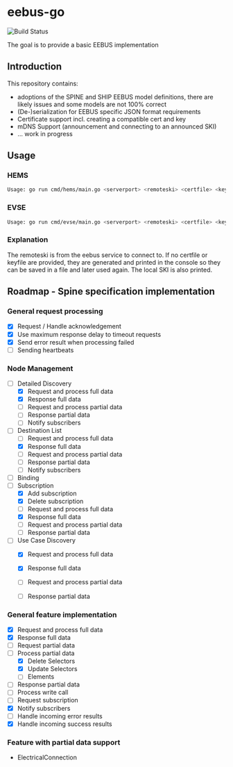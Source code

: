 # eebus-go

![Build Status](https://github.com/DerAndereAndi/eebus-go/actions/workflows/default.yml/badge.svg?branch=dev)

The goal is to provide a basic EEBUS implementation

## Introduction

This repository contains:

- adoptions of the SPINE and SHIP EEBUS model definitions, there are likely issues and some models are not 100% correct
- (De-)serialization for EEBUS specific JSON format requirements
- Certificate support incl. creating a compatible cert and key
- mDNS Support (announcement and connecting to an announced SKI)
- ... work in progress

## Usage

### HEMS

```sh
Usage: go run cmd/hems/main.go <serverport> <remoteski> <certfile> <keyfile>
```

### EVSE

```sh
Usage: go run cmd/evse/main.go <serverport> <remoteski> <certfile> <keyfile>
```

### Explanation

The remoteski is from the eebus service to connect to.
If no certfile or keyfile are provided, they are generated and printed in the console so they can be saved in a file and later used again. The local SKI is also printed.

## Roadmap - Spine specification implementation

### General request processing

- [x] Request / Handle acknowledgement
- [x] Use maximum response delay to timeout requests
- [X] Send error result when processing failed
- [ ] Sending heartbeats

### Node Management

- [ ] Detailed Discovery
  - [X] Request and process full data
  - [X] Response full data 
  - [ ] Request and process partial data 
  - [ ] Response partial data
  - [ ] Notify subscribers 
- [ ] Destination List
  - [ ] Request and process full data 
  - [X] Response full data 
  - [ ] Request and process partial data 
  - [ ] Response partial data 
  - [ ] Notify subscribers 
- [ ] Binding
- [ ] Subscription
  - [X] Add subscription
  - [x] Delete subscription
  - [ ] Request and process full data 
  - [X] Response full data 
  - [ ] Request and process partial data 
  - [ ] Response partial data 
- [ ] Use Case Discovery
  - [X] Request and process full data 
  - [X] Response full data 
  - [ ] Request and process partial data 
  - [ ] Response partial data 


### General feature implementation

- [X] Request and process full data
- [X] Response full data
- [ ] Request partial data 
- [ ] Process partial data 
  - [X] Delete Selectors
  - [X] Update Selectors
  - [ ] Elements
- [ ] Response partial data
- [ ] Process write call
- [ ] Request subscription 
- [X] Notify subscribers 
- [ ] Handle incoming error results
- [X] Handle incoming success results

### Feature with partial data support

- ElectricalConnection


